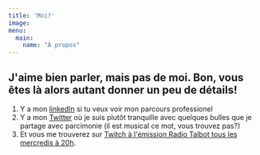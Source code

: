```yaml
---
title: 'Moi?'
image:
menu:
  main:
    name: "À propos"
---
```

## J'aime bien parler, mais pas de moi. Bon, vous êtes là alors autant donner un peu de détails!
1. Y a mon [linkedIn](https://www.linkedin.com/) si tu veux voir mon parcours professionel
2. Y a mon [Twitter](https://www.twitter.com/jordanchenard) où je suis plutôt tranquille avec quelques bulles que je partage avec parcimonie (il est musical ce mot, vous trouvez pas?)
3. Et vous me trouverez sur [Twitch à l'émission Radio Talbot tous les mercredis à 20h](https://www.twitch.tv/videos/1591171050?t=00h08m44s).
